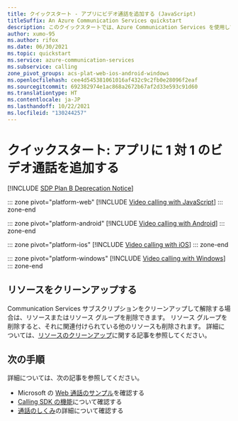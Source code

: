 ```yaml
---
title: クイックスタート - アプリにビデオ通話を追加する (JavaScript)
titleSuffix: An Azure Communication Services quickstart
description: このクイックスタートでは、Azure Communication Services を使用してアプリにビデオ通話機能を追加する方法について説明します。
author: xumo-95
ms.author: rifox
ms.date: 06/30/2021
ms.topic: quickstart
ms.service: azure-communication-services
ms.subservice: calling
zone_pivot_groups: acs-plat-web-ios-android-windows
ms.openlocfilehash: cee4d545381061016af432c9c2fb0e28096f2eaf
ms.sourcegitcommit: 692382974e1ac868a2672b67af2d33e593c91d60
ms.translationtype: HT
ms.contentlocale: ja-JP
ms.lasthandoff: 10/22/2021
ms.locfileid: "130244257"
---
```

# <a name="quickstart-add-11-video-calling-to-your-app"></a>クイックスタート: アプリに 1 対 1 のビデオ通話を追加する

[!INCLUDE [SDP Plan B Deprecation Notice](../../includes/plan-b-sdp-deprecation.md)]

::: zone pivot="platform-web"
[!INCLUDE [Video calling with JavaScript](./includes/video-calling/video-calling-javascript.md)]
::: zone-end

::: zone pivot="platform-android"
[!INCLUDE [Video calling with Android](./includes/video-calling/video-calling-android.md)]
::: zone-end

::: zone pivot="platform-ios"
[!INCLUDE [Video calling with iOS](./includes/video-calling/video-calling-ios.md)]
::: zone-end

::: zone pivot="platform-windows"
[!INCLUDE [Video calling with Windows](./includes/video-calling/video-calling-windows.md)]
::: zone-end

## <a name="clean-up-resources"></a>リソースをクリーンアップする
Communication Services サブスクリプションをクリーンアップして解除する場合は、リソースまたはリソース グループを削除できます。 リソース グループを削除すると、それに関連付けられている他のリソースも削除されます。 詳細については、[リソースのクリーンアップ](../create-communication-resource.md?pivots=platform-azp&tabs=windows#clean-up-resources)に関する記事を参照してください。

## <a name="next-steps"></a>次の手順
詳細については、次の記事を参照してください。

- Microsoft の [Web 通話のサンプル](../../samples/web-calling-sample.md)を確認する
- [Calling SDK の機能](./getting-started-with-calling.md?pivots=platform-web)について確認する
- [通話のしくみ](../../concepts/voice-video-calling/about-call-types.md)の詳細について確認する